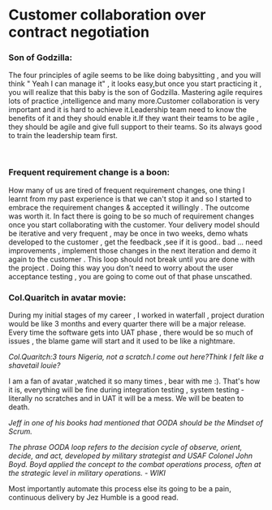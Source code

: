 # Customer collaboration over contract negotiation


### Son of Godzilla:

The four principles of agile seems to be like doing babysitting , and you will think  " Yeah I can manage it" , it looks easy,but once you start practicing it , you will realize that this baby is the son of Godzilla. Mastering agile requires lots of practice ,intelligence and many more.Customer collaboration is very important and it is hard to achieve it.Leadership team need to know the benefits of it and they should enable it.If they want their teams to be agile , they should be agile and give full support to their teams. So its always good to train the leadership team first. 

<br>

### Frequent requirement change is a boon:

How many of us are tired of frequent requirement changes, one thing I learnt from my past experience is that we can't stop it and so I started to embrace the requirement changes & accepted it willingly . The outcome was worth it. In fact there is going to be so much of requirement changes once you start collaborating with the customer.
Your delivery model should be iterative and very frequent , may be once in two weeks, demo whats developed to the customer , get the feedback ,see if it is good.. bad ... need improvements , implement those changes in the next iteration and demo it again to the customer . This loop should not break until you are done with the project . Doing this way you don't need to worry about the user acceptance testing , you are going to come out of that phase unscathed.

### Col.Quaritch in avatar movie:

During my initial stages of my career , I worked in waterfall , project duration would be like 3 months and every quarter there will be a major release.
Every time the software gets into UAT phase , there would be so much of issues , the blame game will start and it used to be like a nightmare.

*Col.Quaritch:3 tours Nigeria, not a scratch.I come out here?Think I felt like a shavetail louie?*

I am a fan of avatar ,watched it so many times , bear with me :).           That's how it is, everything will be fine during integration testing , system testing -literally no scratches and in UAT it will be a mess. We will be beaten to death.

*Jeff in one of his books had mentioned  that OODA should be the Mindset of Scrum.*

*The phrase OODA loop refers to the decision cycle of observe, orient, decide, and act, developed by military strategist and USAF Colonel John Boyd. Boyd applied the concept to the combat operations process, often at the strategic level in military operations. - WIKI*

Most importantly automate this process else its going to be a pain, continuous delivery by Jez Humble is a good read.